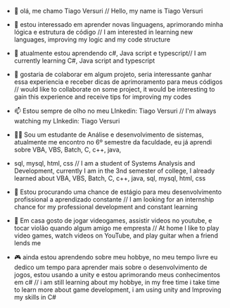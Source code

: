 - 👋 olá, me chamo Tiago Versuri //  Hello, my name is Tiago Versuri
     
- 👀 estou interessado em aprender novas linguagens, aprimorando minha lógica e estrutura de código
    // I am interested in learning new languages, improving my logic and my code structure
     
- 🌱  atualmente estou aprendendo c#, Java script e typescript//  I am currently learning C#, Java script and typescript 
       
      
- 💞️ gostaria de colaborar em algum projeto, seria interessante ganhar essa experiencia e receber dicas de aprimoramento para meus códigos
     //  would like to collaborate on some project, it would be interesting to gain this experience and receive tips for improving my codes
      
- 📫 Estou sempre de olho no meu LInkedin: Tiago Versuri // I'm always watching my LInkedin: Tiago Versuri

- 🧑🏻 Sou um estudante de Análise e desenvolvimento de sistemas, atualmente me encontro no 6º semestre da faculdade, eu já aprendi sobre VBA, VBS, Batch, C, c++, java,
- sql, mysql, html, css
  // I am a student of Systems Analysis and Development, currently I am in the 3nd semester of college, I already learned about VBA, VBS, Batch, C, c++, java, sql,
  mysql, html, css
  
- 💼 Estou procurando uma chance de estágio para meu desenvolvimento profissional a aprendizado constante // I am looking for an internship chance for my professional development and constant learning
      
- 🏢 Em casa gosto de jogar videogames, assistir videos no youtube, e tocar violão quando algum amigo me empresta //  At home I like to play video games, watch videos on YouTube, and play guitar when a friend lends me 
    
- 🎮  ainda estou aprendendo sobre meu hobbye, no meu tempo livre eu dedico um tempo para aprender mais sobre o desenvolvimento de jogos, estou usando a unity e estou
aprimorando meus conhecimentos em c# // i am still learning about my hobbye, in my free time i take time to learn more about game development, i am using unity and 
Improving my skills in C#
<!---
trocajhinlho/trocajhinlho is a ✨ special ✨ repository because its `README.md` (this file) appears on your GitHub profile.
You can click the Preview link to take a look at your changes.
--->
